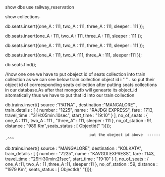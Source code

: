 
show dbs
use railway_reservation
  
show collections





db.seats.insert({one_A : 111, two_A : 111, three_A : 111, sleeper : 111 });

db.seats.insert(one_A : 111, two_A : 111, three_A : 111, sleeper : 111 });

db.seats.insert({one_A : 111, two_A : 111, three_A : 111, sleeper : 111 });

db.seats.insert({one_A : 111, two_A :111, three_A : 111, sleeper :111 });









db.seats.find();



//now one one we have to put obeject id of seats collection into train collection as we can see below train collection object id i " " .
so put their object id of correesponding seats collection after putting seats collections in our database.As after that mongodb will genearte its object_id aitomatically thus we have to put that id into our train collection






db.trains.insert({ source :"PATNA" , destination :"MANGALORE" , train_details : [ { number : "1225", name : "RAJDGI EXPRESS", fare : 1713, travel_time : "31H:05min:10sec", start_time : "19:10" } ], no_of_seats : { one_A : 111 , two_A : 111 , "three_A" : 111, sleeper : 111 }, no_of_station : 91, distance : "989 Km",seats_status : [ ObjectId("  ")]});


                                          put the obeject id above  -------^^^





db.trains.insert({ source : "MANGALORE", destination : "KOLKATA", train_details : [ { number : "7225", name : "KAVGDI EXPRESS", fare : 1143, travel_time : "29H:30min:21sec", start_time : "19:10" } ], no_of_seats : { one_A :11, two_A : 11 ,three_A :11, sleeper :11 }, no_of_station : 59, distance : "1979 Km", seats_status : [ ObjectId("     ")]});






